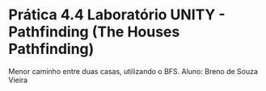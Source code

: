 # Prática 4.4 Laboratório UNITY - Pathfinding (The Houses Pathfinding)
Menor caminho entre duas casas, utilizando o BFS.
Aluno: Breno de Souza Vieira
